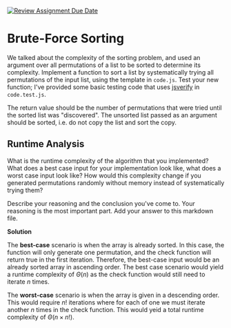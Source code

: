 [![Review Assignment Due Date](https://classroom.github.com/assets/deadline-readme-button-24ddc0f5d75046c5622901739e7c5dd533143b0c8e959d652212380cedb1ea36.svg)](https://classroom.github.com/a/7eEMzrNd)
# Brute-Force Sorting

We talked about the complexity of the sorting problem, and used an argument over
all permutations of a list to be sorted to determine its complexity. Implement
a function to sort a list by systematically trying all permutations of the input
list, using the template in `code.js`. Test your new function; I've provided
some basic testing code that uses [jsverify](https://jsverify.github.io/) in
`code.test.js`.

The return value should be the number of permutations that were tried until the
sorted list was "discovered". The unsorted list passed as an argument should be
sorted, i.e. do not copy the list and sort the copy.

## Runtime Analysis

What is the runtime complexity of the algorithm that you implemented? What does
a best case input for your implementation look like, what does a worst case
input look like? How would this complexity change if you generated permutations
randomly without memory instead of systematically trying them?

Describe your reasoning and the conclusion you've come to. Your reasoning is the
most important part. Add your answer to this markdown file.

**Solution**

The **best-case** scenario is when the array is already sorted. In this case, the function will only generate one permutation, and the check function will return true in the first iteration. Therefore, the best-case input would be an already sorted array in ascending order.  The best case scenario would yield a runtime complexity of $\Theta(n)$ as the check function would still need to iterate $n$ times.

The **worst-case** scenario is when the array is given in a descending order. This would require $n!$ iterations where for each of one we must iterate another $n$ times in the check function. This would yeid a total runtime complexity of $\Theta(n \times n!)$.